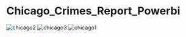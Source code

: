 # Chicago_Crimes_Report_Powerbi

![chicago2](https://github.com/ahmed0thman/Chicago_Crimes_Report_Powerbi/assets/59310650/8cc23f61-4b57-464f-8ec1-1a9a56a0c722)
![chicago3](https://github.com/ahmed0thman/Chicago_Crimes_Report_Powerbi/assets/59310650/2b405c86-6f74-4759-b3c8-95596393d308)
![chicago1](https://github.com/ahmed0thman/Chicago_Crimes_Report_Powerbi/assets/59310650/92c56f0a-2347-4761-b53f-997d93615402)
